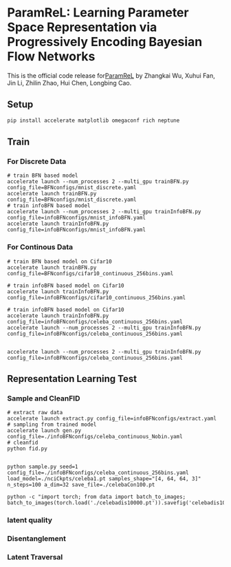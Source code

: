 # ParamReL: Learning Parameter Space Representation  via Progressively Encoding Bayesian Flow Networks



This is the official code release for[ParamReL](https://arxiv.org/abs/2405.15268) by Zhangkai Wu, Xuhui Fan, Jin Li, Zhilin Zhao, Hui Chen, Longbing Cao.



## Setup

```bash
pip install accelerate matplotlib omegaconf rich neptune
```



## Train



###  For Discrete Data

```shell
# train BFN based model
accelerate launch --num_processes 2 --multi_gpu trainBFN.py config_file=BFNconfigs/mnist_discrete.yaml
accelerate launch trainBFN.py config_file=BFNconfigs/mnist_discrete.yaml
# train infoBFN based model
accelerate launch --num_processes 2 --multi_gpu trainInfoBFN.py config_file=infoBFNconfigs/mnist_infoBFN.yaml
accelerate launch trainInfoBFN.py config_file=infoBFNconfigs/mnist_infoBFN.yaml
```

### For Continous Data

```shell
# train BFN based model on Cifar10
accelerate launch trainBFN.py config_file=BFNconfigs/cifar10_continuous_256bins.yaml

# train infoBFN based model on Cifar10
accelerate launch trainInfoBFN.py config_file=infoBFNconfigs/cifar10_continuous_256bins.yaml

# train infoBFN based model on Cifar10
accelerate launch trainInfoBFN.py config_file=infoBFNconfigs/celeba_continuous_256bins.yaml
accelerate launch --num_processes 2 --multi_gpu trainInfoBFN.py config_file=infoBFNconfigs/celeba_continuous_256bins.yaml


accelerate launch --num_processes 2 --multi_gpu trainInfoBFN.py config_file=infoBFNconfigs/celeba_continuous_256bins.yaml
```



## Representation Learning Test
### Sample and CleanFID
```shell
# extract raw data
accelerate launch extract.py config_file=infoBFNconfigs/extract.yaml
# sampling from trained model
accelerate launch gen.py config_file=./infoBFNconfigs/celeba_continuous_Nobin.yaml
# cleanfid
python fid.py 


python sample.py seed=1 config_file=./infoBFNconfigs/celeba_continuous_256bins.yaml load_model=./nciCkpts/celeba1.pt samples_shape="[4, 64, 64, 3]" n_steps=100 a_dim=32 save_file=./celebaCon100.pt

python -c "import torch; from data import batch_to_images; batch_to_images(torch.load('./celebadis10000.pt')).savefig('celebadis10000.png')"

```

### latent quality



### Disentanglement



### Latent Traversal


